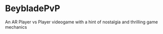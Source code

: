 # BeybladePvP
An AR Player vs Player videogame with a hint of nostalgia and thrilling game mechanics
